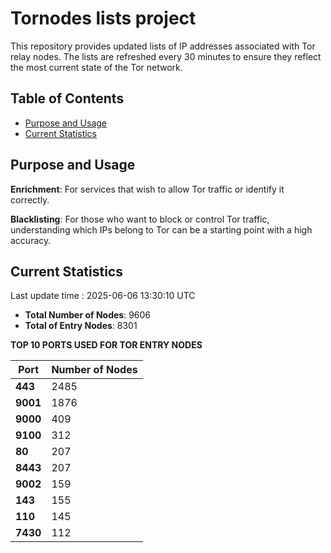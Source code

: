 # Tornodes lists project

This repository provides updated lists of IP addresses associated with Tor relay nodes. The lists are refreshed every 30 minutes to ensure they reflect the most current state of the Tor network.

## Table of Contents

- [Purpose and Usage](#purpose-and-usage)
- [Current Statistics](#current-statistics)


## Purpose and Usage

**Enrichment**: For services that wish to allow Tor traffic or identify it correctly.

**Blacklisting**: For those who want to block or control Tor traffic, understanding which IPs belong to Tor can be a starting point with a high accuracy.

## Current Statistics

Last update time : 2025-06-06 13:30:10 UTC

- **Total Number of Nodes**: 9606
- **Total of Entry Nodes**: 8301

**TOP 10 PORTS USED FOR TOR ENTRY NODES**

| **Port** | **Number of Nodes** |
|------|-----------------|
| **443**   | 2485  |
| **9001**   | 1876  |
| **9000**   | 409  |
| **9100**   | 312  |
| **80**   | 207  |
| **8443**   | 207  |
| **9002**   | 159  |
| **143**   | 155  |
| **110**   | 145  |
| **7430**   | 112  |

